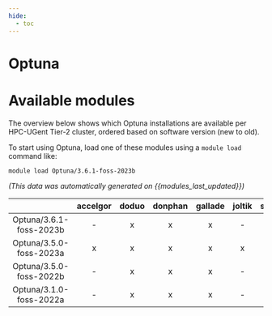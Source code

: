 ```yaml
---
hide:
  - toc
---
```


Optuna
======

# Available modules


The overview below shows which Optuna installations are available per HPC-UGent Tier-2 cluster, ordered based on software version (new to old).

To start using Optuna, load one of these modules using a `module load` command like:

```shell
module load Optuna/3.6.1-foss-2023b
```

*(This data was automatically generated on {{modules_last_updated}})*  

| |accelgor|doduo|donphan|gallade|joltik|shinx|skitty|
| :---: | :---: | :---: | :---: | :---: | :---: | :---: | :---: |
|Optuna/3.6.1-foss-2023b|-|x|x|x|-|x|x|
|Optuna/3.5.0-foss-2023a|x|x|x|x|x|x|x|
|Optuna/3.5.0-foss-2022b|-|x|x|x|-|-|-|
|Optuna/3.1.0-foss-2022a|-|x|x|x|-|-|-|
